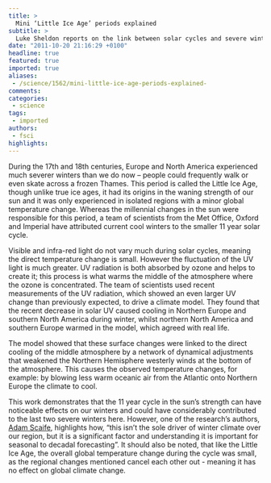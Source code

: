 ```yaml
---
title: >
  Mini ‘Little Ice Age’ periods explained
subtitle: >
  Luke Sheldon reports on the link between solar cycles and severe winters
date: "2011-10-20 21:16:29 +0100"
headline: true
featured: true
imported: true
aliases:
 - /science/1562/mini-little-ice-age-periods-explained-
comments:
categories:
 - science
tags:
 - imported
authors:
 - fsci
highlights:
---
```


During the 17th and 18th centuries, Europe and North America experienced much severer winters than we do now – people could frequently walk or even skate across a frozen Thames. This period is called the Little Ice Age, though unlike true ice ages, it had its origins in the waning strength of our sun and it was only experienced in isolated regions with a minor global temperature change. Whereas the millennial changes in the sun were responsible for this period, a team of scientists from the Met Office, Oxford and Imperial have attributed current cool winters to the smaller 11 year solar cycle.

Visible and infra-red light do not vary much during solar cycles, meaning the direct temperature change is small. However the fluctuation of the UV light is much greater. UV radiation is both absorbed by ozone and helps to create it; this process is what warms the middle of the atmosphere where the ozone is concentrated. The team of scientists used recent measurements of the UV radiation, which showed an even larger UV change than previously expected, to drive a climate model. They found that the recent decrease in solar UV caused cooling in Northern Europe and southern North America during winter, whilst northern North America and southern Europe warmed in the model, which agreed with real life.

The model showed that these surface changes were linked to the direct cooling of the middle atmosphere by a network of dynamical adjustments that weakened the Northern Hemisphere westerly winds at the bottom of the atmosphere. This causes the observed temperature changes, for example: by blowing less warm oceanic air from the Atlantic onto Northern Europe the climate to cool.

This work demonstrates that the 11 year cycle in the sun’s strength can have noticeable effects on our winters and could have considerably contributed to the last two severe winters here. However, one of the research’s authors, [Adam Scaife](http://www.metoffice.gov.uk/research/people/adam-scaife), highlights how, “this isn’t the sole driver of winter climate over our region, but it is a significant factor and understanding it is important for seasonal to decadal forecasting”. It should also be noted, that like the Little Ice Age, the overall global temperature change during the cycle was small, as the regional changes mentioned cancel each other out - meaning it has no effect on global climate change.

